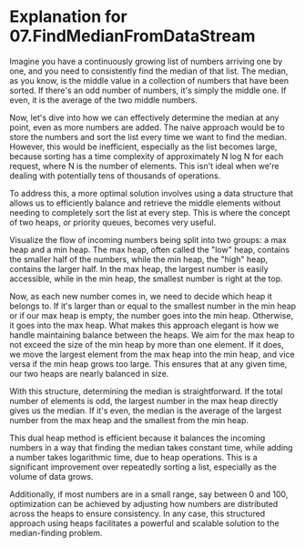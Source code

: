 # Explanation for 07.FindMedianFromDataStream

Imagine you have a continuously growing list of numbers arriving one by one, and you need to consistently find the median of that list. The median, as you know, is the middle value in a collection of numbers that have been sorted. If there's an odd number of numbers, it's simply the middle one. If even, it is the average of the two middle numbers.

Now, let's dive into how we can effectively determine the median at any point, even as more numbers are added. The naive approach would be to store the numbers and sort the list every time we want to find the median. However, this would be inefficient, especially as the list becomes large, because sorting has a time complexity of approximately N log N for each request, where N is the number of elements. This isn't ideal when we're dealing with potentially tens of thousands of operations.

To address this, a more optimal solution involves using a data structure that allows us to efficiently balance and retrieve the middle elements without needing to completely sort the list at every step. This is where the concept of two heaps, or priority queues, becomes very useful.

Visualize the flow of incoming numbers being split into two groups: a max heap and a min heap. The max heap, often called the "low" heap, contains the smaller half of the numbers, while the min heap, the "high" heap, contains the larger half. In the max heap, the largest number is easily accessible, while in the min heap, the smallest number is right at the top.

Now, as each new number comes in, we need to decide which heap it belongs to. If it's larger than or equal to the smallest number in the min heap or if our max heap is empty, the number goes into the min heap. Otherwise, it goes into the max heap. What makes this approach elegant is how we handle maintaining balance between the heaps. We aim for the max heap to not exceed the size of the min heap by more than one element. If it does, we move the largest element from the max heap into the min heap, and vice versa if the min heap grows too large. This ensures that at any given time, our two heaps are nearly balanced in size.

With this structure, determining the median is straightforward. If the total number of elements is odd, the largest number in the max heap directly gives us the median. If it's even, the median is the average of the largest number from the max heap and the smallest from the min heap.

This dual heap method is efficient because it balances the incoming numbers in a way that finding the median takes constant time, while adding a number takes logarithmic time, due to heap operations. This is a significant improvement over repeatedly sorting a list, especially as the volume of data grows.

Additionally, if most numbers are in a small range, say between 0 and 100, optimization can be achieved by adjusting how numbers are distributed across the heaps to ensure consistency. In any case, this structured approach using heaps facilitates a powerful and scalable solution to the median-finding problem.